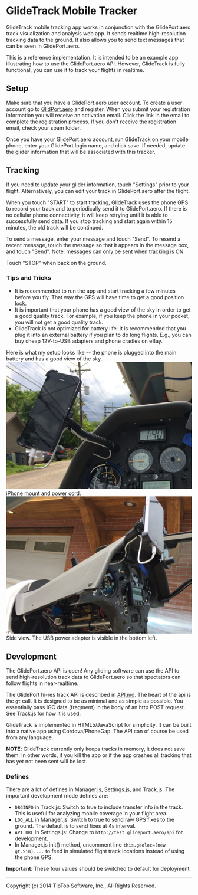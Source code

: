 # GlideTrack Mobile Tracker

GlideTrack mobile tracking app works in conjunction with the GlidePort.aero
track visualization and analysis web app.  It sends realtime high-resolution
tracking data to the ground.  It also allows you to send text messages that
can be seen in GlidePort.aero.

This is a reference implementation.  It is intended to be an example app
illustrating how to use the GlidePort.aero API.  However, GlideTrack is fully
functional, you can use it to track your flights in realtime.


## Setup

Make sure that you have a GlidePort.aero user account.  To create a user account
go to [GlidPort.aero](http://glideport.aero) and register.  When you submit your
registration information you will receive an activation email.  Click the link
in the email to complete the registration process.  If you don't receive the
registration email, check your spam folder.

Once you have your GlidePort.aero account, run GlideTrack on your mobile phone,
enter your GlidePort login name, and click save.  If needed, update the glider
information that will be associated with this tracker.


## Tracking

If you need to update your glider information, touch "Settings" prior to your
flight.  Alternatively, you can edit your track in GlidePort.aero after the
flight.

When you touch "START" to start tracking, GlideTrack uses the phone GPS to
record your track and to periodically send it to GlidePort.aero.  If there is no
cellular phone connectivity, it will keep retrying until it is able to
successfully send data.  If you stop tracking and start again within 15 minutes,
the old track will be continued.

To send a message, enter your message and touch "Send".  To resend a recent
message, touch the message so that it appears in the message box, and touch
"Send".  Note: messages can only be sent when tracking is ON.

Touch "STOP" when back on the ground.


### Tips and Tricks

  * It is recommended to run the app and start tracking a few minutes before you
    fly.  That way the GPS will have time to get a good position lock.
  * It is important that your phone has a good view of the sky in order to get a
    good quality track.  For example, if you keep the phone in your pocket, you
    will not get a good quality track.
  * GlideTrack is not optimized for battery life.  It is recommended that you
    plug it into an external battery if you plan to do long flights.  E.g., you
    can buy cheap 12V-to-USB adapters and phone cradles on eBay.

Here is what my setup looks like -- the phone is plugged into the main battery
and has a good view of the sky.  
![iPhone mount](img/iPhone-mount1.jpg)  
iPhone mount and power cord.  
![iPhone side view](img/iPhone-mount2.jpg)  
Side view.  The USB power adapter is visible in the bottom left.


## Development

The GlidePort.aero API is open!  Any gliding software can use the API to send
high-resolution track data to GlidePort.aero so that spectators can follow
flights in near-realtime.

The GlidePort hi-res track API is described in [API.md](API.md). The heart of
the api is the `gt` call.  It is designed to be as minimal and as simple as
possible.  You essentially pass IGC data (fragment) in the body of an http POST
request.  See Track.js for how it is used.

GlideTrack is implemented in HTML5/JavaScript for simplicity.  It can be
built into a native app using Cordova/PhoneGap.  The API can of course be
used from any language.

__NOTE__: GlideTrack currently only keeps tracks in memory, it does not save
them.  In other words, if you kill the app or if the app crashes all tracking
that has yet not been sent will be lost.

### Defines

There are a lot of defines in Manager.js, Settings.js, and Track.js.  The
important development mode defines are:

  * `DBGINFO` in Track.js: Switch to true to include transfer info in the track.
    This is useful for analyzing mobile coverage in your flight area.
  * `LOG_ALL` in Manager.js: Switch to true to send raw GPS fixes to the ground.
    The default is to send fixes at 4s interval.
  * `API_URL` in Settings.js: Change to `http://test.glideport.aero/api` for
    development.
  * In Manager.js init() method, uncomment line `this.geoloc=(new gt.Sim)....`
    to feed in simulated flight track locations instead of using the phone GPS.

__Important__: These four values should be switched to default for deployment.

---
Copyright (c) 2014 TipTop Software, Inc., All Rights Reserved.

